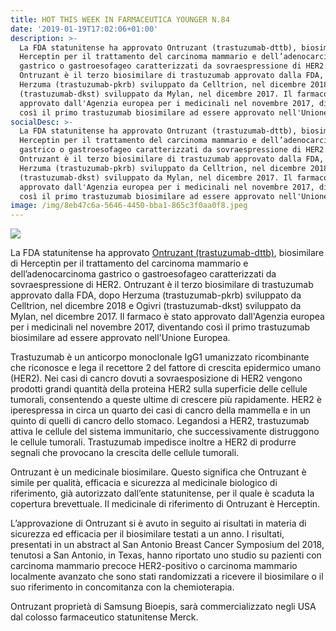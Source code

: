 ```yaml
---
title: HOT THIS WEEK IN FARMACEUTICA YOUNGER N.84
date: '2019-01-19T17:02:06+01:00'
description: >-
  La FDA statunitense ha approvato Ontruzant (trastuzumab-dttb), biosimilare di
  Herceptin per il trattamento del carcinoma mammario e dell’adenocarcinoma
  gastrico o gastroesofageo caratterizzati da sovraespressione di HER2.
  Ontruzant è il terzo biosimilare di trastuzumab approvato dalla FDA, dopo
  Herzuma (trastuzumab-pkrb) sviluppato da Celltrion, nel dicembre 2018 e Ogivri
  (trastuzumab-dkst) sviluppato da Mylan, nel dicembre 2017. Il farmaco è stato
  approvato dall'Agenzia europea per i medicinali nel novembre 2017, diventando
  così il primo trastuzumab biosimilare ad essere approvato nell'Unione Europea.
socialDesc: >-
  La FDA statunitense ha approvato Ontruzant (trastuzumab-dttb), biosimilare di
  Herceptin per il trattamento del carcinoma mammario e dell’adenocarcinoma
  gastrico o gastroesofageo caratterizzati da sovraespressione di HER2.
  Ontruzant è il terzo biosimilare di trastuzumab approvato dalla FDA, dopo
  Herzuma (trastuzumab-pkrb) sviluppato da Celltrion, nel dicembre 2018 e Ogivri
  (trastuzumab-dkst) sviluppato da Mylan, nel dicembre 2017. Il farmaco è stato
  approvato dall'Agenzia europea per i medicinali nel novembre 2017, diventando
  così il primo trastuzumab biosimilare ad essere approvato nell'Unione Europea.
image: /img/8eb47c6a-5646-4450-bba1-865c3f0aa0f8.jpeg
---
```

![](/img/8eb47c6a-5646-4450-bba1-865c3f0aa0f8.jpeg)

La FDA statunitense ha approvato [Ontruzant (trastuzumab-dttb)](https://www.accessdata.fda.gov/drugsatfda_docs/label/2019/761100s000lbl.pdf?utm_campaign=FDA%20approves%20Ontruzant%20%28trastuzumab-dttb%29%2C%203rd%20biosimilar%20to%20Herceptin%20%28trastuzumab%29&utm_medium=email&utm_source=Eloqua), biosimilare di Herceptin per il trattamento del carcinoma mammario e dell’adenocarcinoma gastrico o gastroesofageo caratterizzati da sovraespressione di HER2. Ontruzant è il terzo biosimilare di trastuzumab approvato dalla FDA, dopo Herzuma (trastuzumab-pkrb) sviluppato da Celltrion, nel dicembre 2018 e Ogivri (trastuzumab-dkst) sviluppato da Mylan, nel dicembre 2017. Il farmaco è stato approvato dall'Agenzia europea per i medicinali nel novembre 2017, diventando così il primo trastuzumab biosimilare ad essere approvato nell'Unione Europea.

Trastuzumab è un anticorpo monoclonale IgG1 umanizzato ricombinante che riconosce e lega il recettore 2 del fattore di crescita epidermico umano (HER2). Nei casi di cancro dovuti a sovraesposizione di HER2 vengono prodotti grandi quantità della proteina HER2 sulla superficie delle cellule tumorali, consentendo a queste ultime di crescere più rapidamente. HER2 è iperespressa in circa un quarto dei casi di cancro della mammella e in un quinto di quelli di cancro dello stomaco. Legandosi a HER2, trastuzumab attiva le cellule del sistema immunitario, che successivamente distruggono le cellule tumorali. Trastuzumab impedisce inoltre a HER2 di produrre segnali che provocano la crescita delle cellule tumorali.

Ontruzant è un medicinale biosimilare. Questo significa che Ontruzant è simile per qualità, efficacia e sicurezza al medicinale biologico di riferimento, già autorizzato dall’ente statunitense, per il quale è scaduta la copertura brevettuale. Il medicinale di riferimento di Ontruzant è Herceptin. 

L’approvazione di Ontruzant si è avuto in seguito ai risultati in materia di sicurezza ed efficacia per il biosimilare testati a un anno. I risultati, presentati in un abstract al San Antonio Breast Cancer Symposium del 2018, tenutosi a San Antonio, in Texas, hanno riportato uno studio su pazienti con carcinoma mammario precoce HER2-positivo o carcinoma mammario localmente avanzato che sono stati randomizzati a ricevere il biosimilare o il suo riferimento in concomitanza con la chemioterapia.

Ontruzant proprietà di Samsung Bioepis, sarà commercializzato negli USA dal colosso farmaceutico statunitense Merck.
